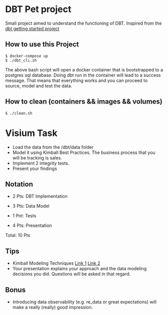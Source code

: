 # DBT Pet project

Small project aimed to understand the functioning of DBT. Inspired from the [dbt getting started project](https://github.com/dbt-labs/jaffle_shop)

## How to use this Project

```
$ docker-compose up
$ ./dbt_cli.sh

```

The above bash script will open a docker container that is bootstrapped to a postgres sql database. Doing dbt run in the container will lead to a success message. That means that everything works and you can proceed to source, model and test the data. 

## How to clean (containers && images && volumes)

```
$ ./clean.sh

```

# Visium Task


- Load the data from the /dbt/data folder
- Model it using Kimball Best Practices. The business process that you will be tracking is sales. 
- Implement 2 integrity tests.
- Present your findings


## Notation

- 2 Pts: DBT Implementation 
- 3 Pts: Data Model
- 1 Pnt: Tests

- 4 Pts: Presentation

Total: 10 Pts

## Tips

- Kimball Modeling Techniques [Link 1](https://www.kimballgroup.com/data-warehouse-business-intelligence-resources/kimball-techniques/dimensional-modeling-techniques/four-4-step-design-process/) [Link 2](https://books.google.ch/books/about/The_Data_Warehouse_Toolkit.html?id=WMEqTf2lK84C&redir_esc=y)
- Your presentation explains your approach and the data modeling decisions you did. Questions will be asked in that regard. 

## Bonus

- Introducing data observability (e.g. re_data or great expectations) will make a really (really) good impression.



